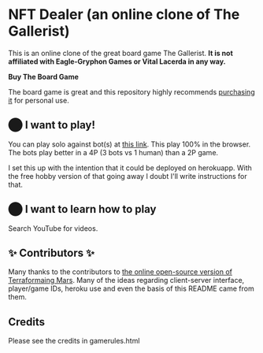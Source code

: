# <a name="README"> NFT Dealer (an online clone of The Gallerist)

This is an online clone of the great board game The Gallerist. **It is not affiliated
with Eagle-Gryphon Games or Vital Lacerda in any way.**

**Buy The Board Game**

The board game is great and this repository highly recommends [purchasing it](https://www.eaglegames.net/The-Gallerist-Complete-Bundle-p/102322.htm) for personal use.

## ⬤ I want to play!
You can play solo against bot(s) at [this link](https://sliceofbread.neocities.org/nftdealer/botplayer.html). This play 100% in the browser. The bots play better in a 4P (3 bots vs 1 human) than a 2P game.

I set this up with the intention that it could be deployed on herokuapp. With the free hobby version of that going away I doubt I'll write instructions for that.

## ⬤ I want to learn how to play
Search YouTube for videos.

## ✨ Contributors ✨

Many thanks to the contributors to [the online open-source version of Terraformaing Mars](https://github.com/terraforming-mars/terraforming-mars/blob/main/README.md). Many of the ideas regarding client-server interface, player/game IDs, heroku use and even the basis of this README came from them.

## Credits

Please see the credits in gamerules.html



